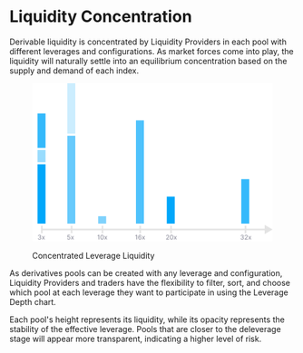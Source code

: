 # Liquidity Concentration

Derivable liquidity is concentrated by Liquidity Providers in each pool with different leverages and configurations. As market forces come into play, the liquidity will naturally settle into an equilibrium concentration based on the supply and demand of each index.

<figure><img src="../.gitbook/assets/image (10).png" alt="" width="563"><figcaption><p>Concentrated Leverage Liquidity</p></figcaption></figure>

As derivatives pools can be created with any leverage and configuration, Liquidity Providers and traders have the flexibility to filter, sort, and choose which pool at each leverage they want to participate in using the Leverage Depth chart.

Each pool's height represents its liquidity, while its opacity represents the stability of the effective leverage. Pools that are closer to the deleverage stage will appear more transparent, indicating a higher level of risk.
